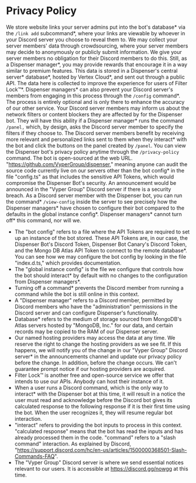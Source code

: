 # Privacy Policy

We store website links your server admins put into the bot's database\* via the `/link add` subcommand\*, where your links are viewable by whoever in your Discord server you choose to reveal them to. We may collect your server members' data through crowdsourcing, where your server members may decide to anonymously or publicly submit information. We give your server members no obligation for their Discord members to do this. Still, as a Dispenser manager\*, you may provide rewards that encourage it in a way similar to premium features. This data is stored in a Dispenser's central server\* database\*, hosted by Vertex Cloud\*, and sent out through a public API. The data here is collected to improve the experience for users of Filter Lock™\*. Dispenser managers\* can also prevent your Discord server's members from engaging in this process through the `/config` command\*. The process is entirely optional and is only there to enhance the accuracy of our other service. Your Discord server members may inform us about the network filters or content blockers they are affected by for the Dispenser bot. They will have this ability if a Dispenser manager\* runs the command `/panel,` which, by design, asks the Discord server member to specify the filters if they choose to. The Discord server members benefit by receiving more relevant and personalized links sent to them when they interact\* with the bot and click the buttons on the panel created by `/panel`. You can view the Dispenser bot's privacy policy anytime through the `/privacy-policy` command. The bot is open-sourced at the web URL. "https://github.com/VyperGroup/dispenser," meaning anyone can audit the source code currently live on our servers other than the bot config\* in the file "config.ts" as that includes the sensitive API Tokens, which would compromise the Dispenser Bot's security. An announcement would be announced in the "Vyper Group" Discord server if there is a security breach. As a Discord server member with the Dispenser bot, you can run the command\* `/view-config` inside the server to see precisely how the Dispenser managers\* have chosen to configure their bot compared to the defaults in the global instance config\*. Dispenser managers\* cannot turn off\* this command, nor will we.

-   The "bot config" refers to a file where the API Tokens are required to set up an instance of the bot stored. These API Tokens are, in our case, the Dispenser Bot's Discord Token, Dispenser Bot Canary's Discord Token, and the Mongo DB Atlas API Token to connect to the remote database\*. You can see how we may configure the bot config by looking in the file "index.d.ts," which provides documentation.
-   The "global instance config" is the file we configure that controls how the bot should interact* by default with no changes to the configuration from Dispenser managers*.
-   Turning off a command\* prevents the Discord member from running a command while the bot is still online in this context.
-   A "Dispenser manager" refers to a Discord member, permitted by Discord members who have the "administration" permissions in the Discord server and can configure Dispenser's functionality.
-   Database\* refers to the medium of storage sourced from MongoDB's Atlas servers hosted by "MongoDB, Inc." for our data, and certain records may be copied to the RAM of our Dispenser server.
-   Our named hosting providers may access the data at any time. We reserve the right to change the hosting providers as we see fit. If this happens, we will notify you of the change in our "Vyper Group" Discord server\* in the announcements channel and update our privacy policy before the change. In addition, before the change occurs. We can't guarantee prompt notice if our hosting providers are acquired.
-   Filter Lock™ is another free and open-source service we offer that intends to use our APIs. Anybody can host their instance of it.
-   When a user runs a Discord command, which is the only way to interact\* with the Dispenser bot at this time, it will result in a notice the user must read and acknowledge before the Discord bot gives its calculated response to the following response if it is their first time using the bot. When the user recognizes it, they will resume regular bot interaction.
-   "interact" refers to providing the bot inputs to process in this context. "calculated response" means that the bot has read the inputs and has already processed them in the code. "command" refers to a "slash command" interaction. As explained by Discord, "https://support.discord.com/hc/en-us/articles/1500000368501-Slash-Commands-FAQ".
-   The "Vyper Group" Discord server is where we send essential notices relevant to our users. It is accessible at https://discord.gg/nowgg at this time.
